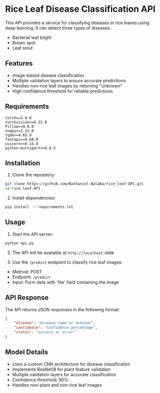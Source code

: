 # Rice Leaf Disease Classification API

This API provides a service for classifying diseases in rice leaves using deep learning. It can detect three types of diseases:
- Bacterial leaf blight
- Brown spot
- Leaf smut

## Features
- Image-based disease classification
- Multiple validation layers to ensure accurate predictions
- Handles non-rice leaf images by returning "Unknown"
- High confidence threshold for reliable predictions

## Requirements
```
torch>=2.0.0
torchvision>=0.15.0
Pillow>=9.0.0
numpy>=1.21.0
tqdm>=4.65.0
fastapi>=0.68.0
uvicorn>=0.15.0
python-multipart>=0.0.5
```

## Installation
1. Clone the repository:
```bash
git clone https://github.com/Nathaniel-Balaba/rice_leaf-API.git
cd rice_leaf-API
```

2. Install dependencies:
```bash
pip install -r requirements.txt
```

## Usage
1. Start the API server:
```bash
python api.py
```

2. The API will be available at `http://localhost:8000`

3. Use the `/predict` endpoint to classify rice leaf images:
- Method: POST
- Endpoint: `/predict`
- Input: Form data with 'file' field containing the image

## API Response
The API returns JSON responses in the following format:
```json
{
    "disease": "Disease name or Unknown",
    "confidence": "Confidence percentage",
    "status": "success or error"
}
```

## Model Details
- Uses a custom CNN architecture for disease classification
- Implements ResNet18 for plant feature validation
- Multiple validation layers for accurate classification
- Confidence threshold: 90%
- Handles non-plant and non-rice leaf images 